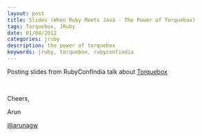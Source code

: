 ```yaml
---
layout: post
title: Slides (When Ruby Meets Java - The Power of Torquebox)
tags: Torquebox, JRuby
date: 01/04/2012
categories: jruby
description: the power of torquebox
keywords: jruby, torquebox, rubyconfindia
---
```


<div class="entry">

  <p>
    Posting slides from RubyConfIndia talk about <a href="http://torquebox.org/">Torquebox</a>
  </p>

  <script async class="speakerdeck-embed" data-id="4f8552204976b80022018582" data-ratio="1.299492385786802" src="//speakerdeck.com/assets/embed.js"></script>

  <p>&nbsp;</p>

  <p>Cheers,</p>

  <p>Arun</p>

  <p><a href="http://twitter.com/arunagw">@arunagw</a></p>


</div>

